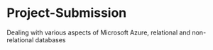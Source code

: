 # Project-Submission
Dealing with various aspects of Microsoft Azure, relational and non-relational databases
